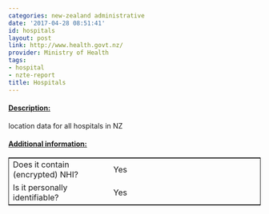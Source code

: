 ```yaml
---
categories: new-zealand administrative
date: '2017-04-28 08:51:41'
id: hospitals
layout: post
link: http://www.health.govt.nz/
provider: Ministry of Health
tags:
- hospital
- nzte-report
title: Hospitals
---
```



 <h4> <u>Description:</u> </h4>
location data for all hospitals in NZ
 <h4> <u>Additional information:</u> </h4>
 <table style="border: 1px solid">
 <tr> <td width="40%"> Does it contain (encrypted) NHI? </td> <td>Yes</td> </tr>
 <tr> <td width="40%"> Is it personally identifiable? </td> <td>Yes</td> </tr>
 </table>